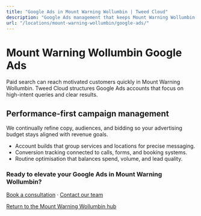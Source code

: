 ```yaml
---
title: "Google Ads in Mount Warning Wollumbin | Tweed Cloud"
description: "Google Ads management that keeps Mount Warning Wollumbin campaigns efficient and measurable."
url: "/locations/mount-warning-wollumbin/google-ads/"
---
```


# Mount Warning Wollumbin Google Ads

Paid search can reach motivated customers quickly in Mount Warning Wollumbin. Tweed Cloud structures Google Ads accounts that focus on high-intent queries and clear results.

## Performance-first campaign management

We continually refine copy, audiences, and bidding so your advertising budget stays aligned with revenue goals.

- Account builds that group services and locations for precise messaging.
- Conversion tracking connected to calls, forms, and booking systems.
- Routine optimisation that balances spend, volume, and lead quality.

### Ready to elevate your Google Ads in Mount Warning Wollumbin?

[Book a consultation](/consultation/) · [Contact our team](/contact/)

[Return to the Mount Warning Wollumbin hub](/locations/mount-warning-wollumbin/)
